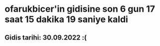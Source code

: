 # ofarukbicer'in gidisine son 6 gun 17 saat 15 dakika 19 saniye kaldi

## Gidis tarihi: 30.09.2022 :(